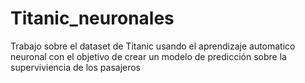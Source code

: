 # Titanic_neuronales
 Trabajo sobre el dataset de Titanic usando el aprendizaje automatico neuronal con el objetivo de crear un modelo de predicción sobre la superviviencia de los pasajeros
